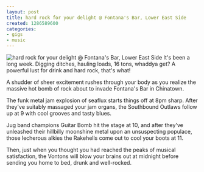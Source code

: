 ```yaml
---
layout: post
title: hard rock for your delight @ Fontana's Bar, Lower East Side
created: 1286589600
categories: 
- gigs
- music
---
```

![hard rock for your delight @ Fontana's Bar, Lower East Side](http://files.bubblehouse.org.s3.amazonaws.com/flyers/2010-10-08_flyer_lowres.jpg)
It's been a long week. Digging ditches, hauling loads, 16 tons, whaddya get? A powerful lust for drink and hard rock, that's what!

A shudder of sheer excitement rushes through your body as you realize the massive hot bomb of rock about to invade Fontana's Bar in Chinatown.

The funk metal jam explosion of seaflux starts things off at 8pm sharp. After they've suitably massaged your jam organs, the Southbound Outlaws follow up at 9 with cool grooves and tasty blues.

Jug band champions Guitar Bomb hit the stage at 10, and after they've unleashed their hillbilly moonshine metal upon an unsuspecting populace, those lecherous alkies the Rakehells come out to cool your boots at 11.

Then, just when you thought you had reached the peaks of musical satisfaction, the Vontons will blow your brains out at midnight before sending you home to bed, drunk and well-rocked.
